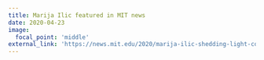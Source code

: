 ```yaml
---
title: Marija Ilic featured in MIT news
date: 2020-04-23
image:
  focal_point: 'middle'
external_link: 'https://news.mit.edu/2020/marija-ilic-shedding-light-complex-power-systems-0423'
---
```


<!--more-->

